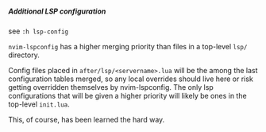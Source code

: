 ##### Additional LSP configuration
see `:h lsp-config`

`nvim-lspconfig` has a higher merging priority than files in a top-level `lsp/`
directory.

Config files placed in `after/lsp/<servername>.lua` will be the among the last
configuration tables merged, so any local overrides should live here or risk
getting overridden themselves by nvim-lspconfig. The only lsp configurations
that will be given a higher priority will likely be ones in the top-level
`init.lua`.

This, of course, has been learned the hard way.
